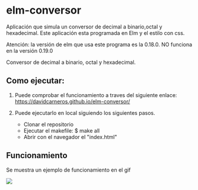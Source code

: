 # elm-conversor

Aplicación que simula un conversor de decimal a binario,octal y hexadecimal. Este aplicación esta programada en Elm y el estilo con css. 

Atención: la versión de elm que usa este programa es la 0.18.0. NO funciona en la versión 0.19.0

Conversor de decimal a binario, octal y hexadecimal. 

## Como ejecutar: 

1. Puede comprobar el funcionamiento a traves del siguiente enlace: 
 https://davidcarneros.github.io/elm-conversor/

2. Puede ejecutarlo en local siguiendo los siguientes pasos.
    - Clonar el repositorio
    - Ejecutar el makefile: $ make all
    - Abrir con el navegador el "index.html"

## Funcionamiento 

Se muestra un ejemplo de funcionamiento en el gif

<p aling="center">
<img src = "https://i.gyazo.com/7810bb7dc31bbf4527e618e8c545675c.gif">
</p>
